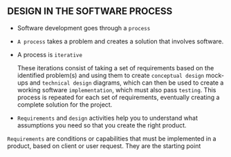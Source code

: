 ## DESIGN IN THE SOFTWARE PROCESS

- Software development goes through a `process`
- `A process` takes a problem and creates a solution that involves software.
- A process is `iterative`
   
    These iterations consist of taking a set of requirements based on the
    identified problem(s) and using them to create `conceptual design`
    mock-ups and `technical design` diagrams, which can then be used
    to create a working software `implementation`, which must also pass
    `testing`. This process is repeated for each set of requirements,
    eventually creating a complete solution for the project.


- `Requirements` and `design` activities help you to understand 
what assumptions you need so that you create the right product.

`Requirements` are conditions or capabilities that must be 
implemented in a product, based on client or user request. They are the starting point 